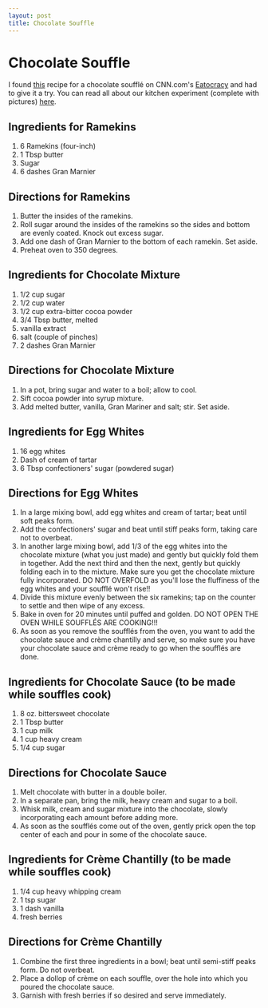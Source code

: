 ```yaml
---
layout: post
title: Chocolate Souffle
---
```


# Chocolate Souffle
I found [this](http://eatocracy.cnn.com/2012/02/06/rise-to-the-occasion-with-homemade-chocolate-souffle/) recipe for a chocolate soufflé on CNN.com's [Eatocracy](http://eatocracy.cnn.com/?hpt=ea_ea)
and had to give it a try. You can read all about our kitchen experiment (complete with pictures) [here](). 

## Ingredients for Ramekins
1. 6 Ramekins (four-inch)
1. 1 Tbsp butter
1. Sugar
1. 6 dashes Gran Marnier

## Directions for Ramekins
1. Butter the insides of the ramekins.
1. Roll sugar around the insides of the ramekins so the sides and bottom are evenly coated. Knock out excess sugar.
1. Add one dash of Gran Marnier to the bottom of each ramekin. Set aside.
1. Preheat oven to 350 degrees.

## Ingredients for Chocolate Mixture
1. 1/2 cup sugar
1. 1/2 cup water
1. 1/2 cup extra-bitter cocoa powder
1. 3/4 Tbsp butter, melted
1. vanilla extract
1. salt (couple of pinches)
1. 2 dashes Gran Marnier

## Directions for Chocolate Mixture
1. In a pot, bring sugar and water to a boil; allow to cool.
1. Sift cocoa powder into syrup mixture.
1. Add melted butter, vanilla, Gran Mariner and salt; stir. Set aside.

## Ingredients for Egg Whites
1. 16 egg whites
1. Dash of cream of tartar
1. 6 Tbsp confectioners' sugar (powdered sugar)

## Directions for Egg Whites
1. In a large mixing bowl, add egg whites and cream of tartar; beat until soft peaks form. 
1. Add the confectioners' sugar and beat until stiff peaks form, taking care not to overbeat. 
1. In another large mixing bowl, add 1/3 of the egg whites into the chocolate mixture (what you just made) and gently but quickly fold 
them in together. Add the next third and then the next, gently but quickly folding each in to the mixture. Make sure 
you get the chocolate mixture fully incorporated. DO NOT OVERFOLD as you'll lose the fluffiness of the egg whites 
and your soufflé won't rise!!
1. Divide this mixture evenly between the six ramekins; tap on the counter to settle and then wipe of any excess. 
1. Bake in oven for 20 minutes until puffed and golden. DO NOT OPEN THE OVEN WHILE SOUFFLÉS ARE COOKING!!!
1. As soon as you remove the soufflés from the oven, you want to add the chocolate sauce and crème chantilly and serve, so 
make sure you have your chocolate sauce and crème ready to go when the soufflés are done. 

## Ingredients for Chocolate Sauce (to be made while souffles cook)
1. 8 oz. bittersweet chocolate
1. 1 Tbsp butter
1. 1 cup milk
1. 1 cup heavy cream
1. 1/4 cup sugar

## Directions for Chocolate Sauce
1. Melt chocolate with butter in a double boiler. 
1. In a separate pan, bring the milk, heavy cream and sugar to a boil.
1. Whisk milk, cream and sugar mixture into the chocolate, slowly incorporating each amount before adding more. 
1. As soon as the soufflés come out of the oven, gently prick open the top center of each and pour in some of 
the chocolate sauce. 

## Ingredients for Crème Chantilly (to be made while souffles cook)
1. 1/4 cup heavy whipping cream
1. 1 tsp sugar
1. 1 dash vanilla
1. fresh berries

## Directions for Crème Chantilly
1. Combine the first three ingredients in a bowl; beat until semi-stiff peaks form. Do not overbeat.
1. Place a dollop of crème on each souffle, over the hole into which you poured the chocolate sauce. 
1. Garnish with fresh berries if so desired and serve immediately. 

